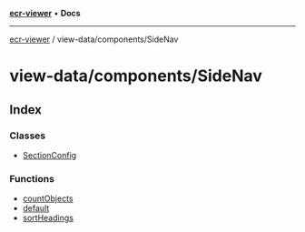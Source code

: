 [**ecr-viewer**](../../../README.md) • **Docs**

***

[ecr-viewer](../../../README.md) / view-data/components/SideNav

# view-data/components/SideNav

## Index

### Classes

- [SectionConfig](classes/SectionConfig.md)

### Functions

- [countObjects](functions/countObjects.md)
- [default](functions/default.md)
- [sortHeadings](functions/sortHeadings.md)
